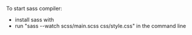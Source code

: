 To start sass compiler:

- install sass with
- run "sass --watch scss/main.scss css/style.css" in the command line
